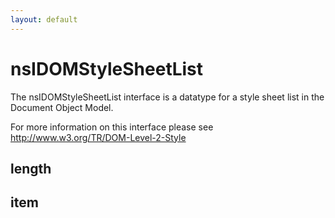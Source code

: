 ```yaml
---
layout: default
---
```


# nsIDOMStyleSheetList #

The nsIDOMStyleSheetList interface is a datatype for a style sheet
list in the Document Object Model.

For more information on this interface please see
http://www.w3.org/TR/DOM-Level-2-Style


## length ##

## item ##
